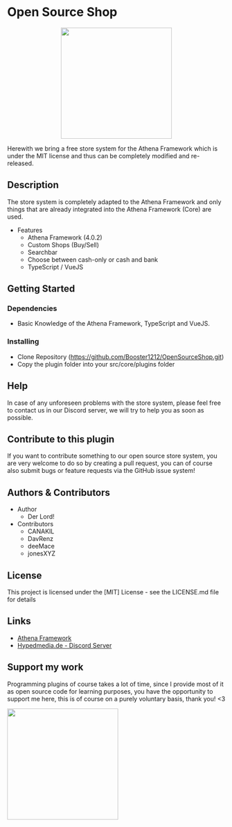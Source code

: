 # Open Source Shop

<p align="center">
<img src="https://user-images.githubusercontent.com/82890183/157355387-465bf4ca-382c-4e90-85ea-3fb05fab5984.png" style="text-align:center; width:256px; height:256px;"/>
</p>
Herewith we bring a free store system for the Athena Framework which is under the MIT license and thus can be completely modified and re-released.

## Description

The store system is completely adapted to the Athena Framework and only things that are already integrated into the Athena Framework (Core) are used.

-   Features
    -   Athena Framework (4.0.2)
    -   Custom Shops (Buy/Sell)
    -   Searchbar
    -   Choose between cash-only or cash and bank
    -   TypeScript / VueJS

## Getting Started

### Dependencies

-   Basic Knowledge of the Athena Framework, TypeScript and VueJS.

### Installing

-   Clone Repository (https://github.com/Booster1212/OpenSourceShop.git)
-   Copy the plugin folder into your src/core/plugins folder

## Help

In case of any unforeseen problems with the store system, please feel free to contact us in our Discord server, we will try to help you as soon as possible.

## Contribute to this plugin

If you want to contribute something to our open source store system, you are very welcome to do so by creating a pull request, you can of course also submit bugs or feature requests via the GitHub issue system!

## Authors & Contributors

-   Author
    -   Der Lord!
-   Contributors
    -   CANAKIL
    -   DavRenz
    -   deeMace
    -   jonesXYZ

## License

This project is licensed under the [MIT] License - see the LICENSE.md file for details

## Links

-   [Athena Framework](https://athenaframework.com/)
-   [Hypedmedia.de - Discord Server](https://discord.gg/baHqqw7fbS)

## Support my work

Programming plugins of course takes a lot of time, since I provide most of it as open source code for learning purposes, you have the opportunity to support me here, this is of course on a purely voluntary basis, thank you! <3

<p align="left">
 <a href="https://www.paypal.com/donate/?hosted_button_id=V7L7S57VACCQQ">
 <img src="https://raw.githubusercontent.com/andreostrovsky/donate-with-paypal/master/PNG/blue.png" style="width:256px"/>
 </a>
</p>
